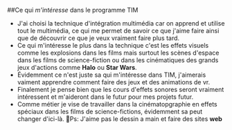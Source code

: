 
##Ce qui *m'intéresse* dans le programme TIM

* J'ai choisi la technique d'intégration multimédia car on apprend et utilise tout le multimédia, ce qui me permet de savoir ce que j'aime faire ainsi que de découvrir ce que je veux vraiment faire plus tard.
* Ce qui m'intéresse le plus dans la technique c'est les effets visuels comme les explosions dans les films mais surtout les scènes d'espace dans les films de science-fiction ou dans les cinématiques des grands jeux d'actions comme **Halo** ou **Star Wars**.
* Évidemment ce n'est juste sa qui m'intéresse dans TIM, j'aimerais vaiment apprendre comment faire des jeux et des animations de vr.
* Finalement je pense bien que les cours d'effets sonores seront vraiment intéressent et m'aideront dans le futur pour mes projets futur.
* Comme métier je vise de travailler dans la cinématopgraphie en effets spéciaux dans les films de science-fictions, évidemment sa peut changer d'ici-là.
🦨Ps: J'aime pas le dessin a main et faire des sites **web**
